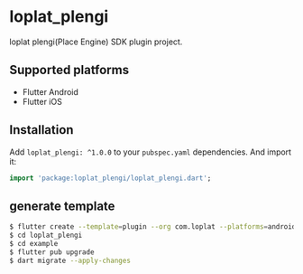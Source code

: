 # loplat_plengi

loplat plengi(Place Engine) SDK plugin project.

## Supported platforms

* Flutter Android
* Flutter iOS

## Installation

Add `loplat_plengi: ^1.0.0` to your `pubspec.yaml` dependencies. And import it:

```dart
import 'package:loplat_plengi/loplat_plengi.dart';
```

## generate template

```bash
$ flutter create --template=plugin --org com.loplat --platforms=android,ios -a java -i swift loplat_plengi
$ cd loplat_plengi
$ cd example
$ flutter pub upgrade
$ dart migrate --apply-changes
```

